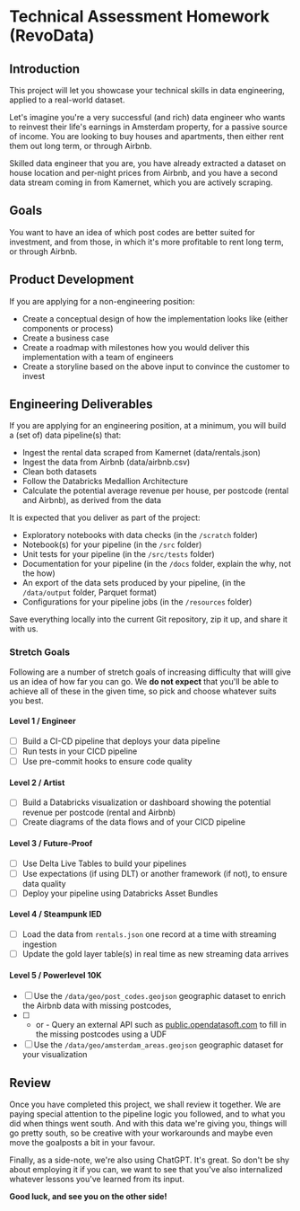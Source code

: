 # Technical Assessment Homework (RevoData)

## Introduction

This project will let you showcase your technical skills in data engineering, applied to a real-world dataset.

Let's imagine you're a very successful (and rich) data engineer who wants to reinvest their life's earnings in Amsterdam property, for a passive source of income. You are looking to buy houses and apartments, then either rent them out long term, or through Airbnb.

Skilled data engineer that you are, you have already extracted a dataset on house location and per-night prices from Airbnb, and you have a second data stream coming in from Kamernet, which you are actively scraping.

## Goals

You want to have an idea of which post codes are better suited for investment, and from those, in which it's more profitable to rent long term, or through Airbnb.

## Product Development

If you are applying for a non-engineering position:

- Create a conceptual design of how the implementation looks like (either components or process)
- Create a business case
- Create a roadmap with milestones how you would deliver this implementation with a team of engineers
- Create a storyline based on the above input to convince the customer to invest

## Engineering Deliverables

If you are applying for an engineering position, at a minimum, you will build a (set of) data pipeline(s) that:

- Ingest the rental data scraped from Kamernet (data/rentals.json)
- Ingest the data from Airbnb (data/airbnb.csv)
- Clean both datasets
- Follow the Databricks Medallion Architecture
- Calculate the potential average revenue per house, per postcode (rental and Airbnb), as derived from the data

It is expected that you deliver as part of the project:

- Exploratory notebooks with data checks (in the `/scratch` folder)
- Notebook(s) for your pipeline (in the `/src` folder)
- Unit tests for your pipeline (in the `/src/tests` folder)
- Documentation for your pipeline (in the `/docs` folder, explain the why, not the how)
- An export of the data sets produced by your pipeline, (in the `/data/output` folder, Parquet format)
- Configurations for your pipeline jobs (in the `/resources` folder)

Save everything locally into the current Git repository, zip it up, and share it with us.

### Stretch Goals

Following are a number of stretch goals of increasing difficulty that willl give us an idea of how far you can go. We **do not expect** that you'll be able to achieve all of these in the given time, so pick and choose whatever suits you best.

#### Level 1 / Engineer

- [ ] Build a CI-CD pipeline that deploys your data pipeline
- [ ] Run tests in your CICD pipeline
- [ ] Use pre-commit hooks to ensure code quality

#### Level 2 / Artist

- [ ] Build a Databricks visualization or dashboard showing the potential revenue per postcode (rental and Airbnb)
- [ ] Create diagrams of the data flows and of your CICD pipeline

#### Level 3 / Future-Proof

- [ ] Use Delta Live Tables to build your pipelines
- [ ] Use expectations (if using DLT) or another framework (if not), to ensure data quality
- [ ] Deploy your pipeline using Databricks Asset Bundles

#### Level 4 / Steampunk IED

- [ ] Load the data from `rentals.json` one record at a time with streaming ingestion
- [ ] Update the gold layer table(s) in real time as new streaming data arrives

#### Level 5 / Powerlevel 10K

- [ ] Use the `/data/geo/post_codes.geojson` geographic dataset to enrich the Airbnb data with missing postcodes,
- [ ] - or - Query an external API such as [public.opendatasoft.com](https://public.opendatasoft.com/explore/dataset/georef-netherlands-postcode-pc4/api/) to fill in the missing postcodes using a UDF
- [ ] Use the `/data/geo/amsterdam_areas.geojson` geographic dataset for your visualization

## Review

Once you have completed this project, we shall review it together. We are paying special attention to the pipeline logic you followed, and to what you did when things went south. And with this data we're giving you, things will go pretty south, so be creative with your workarounds and maybe even move the goalposts a bit in your favour.

Finally, as a side-note, we're also using ChatGPT. It's great. So don't be shy about employing it if you can, we want to see that you've also internalized whatever lessons you've learned from its input.

**Good luck, and see you on the other side!**
